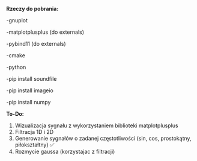 **Rzeczy do pobrania:**

-gnuplot

-matplotplusplus (do externals)

-pybind11 (do externals)

-cmake

-python

-pip install soundfile

-pip install imageio

-pip install numpy

**To-Do:**
1. Wizualizacja sygnału z wykorzystaniem biblioteki matplotplusplus
2. Filtracja 1D i 2D
3. Generowanie sygnałów o zadanej częstotliwości (sin, cos, prostokątny, piłokształtny) ✅
4. Rozmycie gaussa (korzystajac z filtracji)